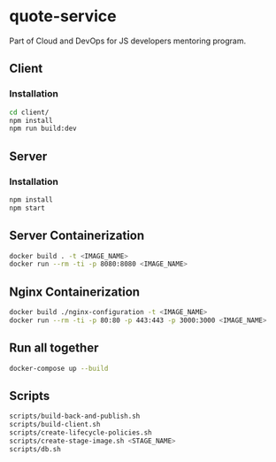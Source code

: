 # quote-service

Part of Cloud and DevOps for JS developers mentoring program.

## Client
### Installation

```bash
cd client/
npm install
npm run build:dev
```

## Server
### Installation

```bash
npm install
npm start
```

## Server Containerization
```bash
docker build . -t <IMAGE_NAME>
docker run --rm -ti -p 8080:8080 <IMAGE_NAME>
```

## Nginx Containerization
```bash
docker build ./nginx-configuration -t <IMAGE_NAME>
docker run --rm -ti -p 80:80 -p 443:443 -p 3000:3000 <IMAGE_NAME>
```

## Run all together
```bash
docker-compose up --build
```

## Scripts
```bash
scripts/build-back-and-publish.sh
scripts/build-client.sh
scripts/create-lifecycle-policies.sh
scripts/create-stage-image.sh <STAGE_NAME>
scripts/db.sh
```